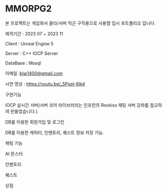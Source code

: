 # MMORPG2

본 프로젝트는 게임회사 클라/서버 직군 구직용으로 사용할 임시 포트폴리오 입니다.

제작기간 : 2023 07 ~ 2023 11

Client : Unreal Engine 5


Server : C++ IOCP Server


DataBase : Mssql


이메일 :bjw1400@gmail.com

시연 영상 : https://youtu.be/_5PxpI-6Ik4


구현기능

IOCP 실시간 서버(서버 코어 라이브러리는 인프런의 Rookiss 채팅 서버 강좌를 참고하여 만들었습니다.)


DB를 이용한 회원가입 및 로그인


DB를 이용한 캐릭터, 인벤토리, 퀘스트 정보 저장 기능.


채팅 기능


AI 몬스터


인벤토리


퀘스트


상점

